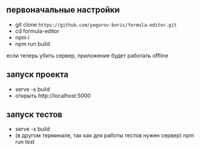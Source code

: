 ## первоначальные настройки
- git clone `https://github.com/yegorov-boris/formula-editor.git`
- cd formula-editor
- npm i
- npm run build

если теперь убить сервер, приложение будет работать offline

## запуск проекта
- serve -s build
- открыть http://localhost:5000

## запуск тестов
- serve -s build
- (в другом терминале, так как для работы тестов нужен сервер) npm run test
